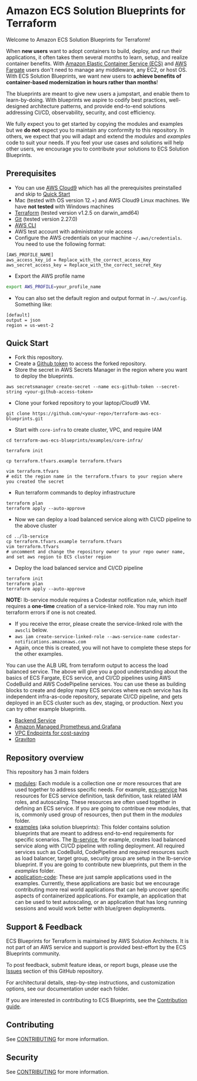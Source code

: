 # Amazon ECS Solution Blueprints for Terraform
Welcome to Amazon ECS Solution Blueprints for Terraform!

When **new users** want to adopt containers to build, deploy, and run their applications, it often takes them several months to  learn, setup, and realize container benefits. With [Amazon Elastic Container Service (ECS)](https://aws.amazon.com/ecs/) and [AWS Fargate](https://aws.amazon.com/fargate/) users don't need to manage any middleware, any EC2, or host OS. With ECS Solution Blueprints, we want new users to **achieve benefits of container-based modernization in hours rather than months**!

The blueprints are meant to give new users a jumpstart, and enable them to learn-by-doing. With blueprints we aspire to codify best practices, well-designed architecture patterns, and provide end-to-end solutions addressing CI/CD, observability, security, and cost efficiency.

We fully expect you to get started by copying the modules and examples but we **do not** expect you to maintain any conformity to this repository. In others, we expect that you will adapt and extend the *modules* and *examples* code to suit your needs. If you feel your use cases and solutions will help other users, we encourage you to contribute your solutions to ECS Solution Blueprints.

## Prerequisites
* You can use [AWS Cloud9](https://aws.amazon.com/cloud9/) which has all the prerequisites preinstalled and skip to [Quick Start](#quick-start)
* Mac (tested with OS version 12.+) and AWS Cloud9 Linux machines. We have **not tested** with Windows machines
* [Terraform](https://learn.hashicorp.com/tutorials/terraform/install-cli) (tested version v1.2.5 on darwin_amd64)
* [Git](https://github.com/git-guides/install-git) (tested version 2.27.0)
* [AWS CLI](https://docs.aws.amazon.com/cli/latest/userguide/getting-started-install.html#getting-started-install-instructions)
* AWS test account with administrator role access
* Configure the AWS credentials on your machine `~/.aws/credentials`. You need to use the following format:
```shell
[AWS_PROFILE_NAME]
aws_access_key_id = Replace_with_the_correct_access_Key
aws_secret_access_key = Replace_with_the_correct_secret_Key
```
* Export the AWS profile name
```bash
export AWS_PROFILE=your_profile_name
```
* You can also set the default region and output format in `~/.aws/config`. Something like:
```shell
[default]
output = json
region = us-west-2
```
## Quick Start
* Fork this repository.
* Create a [Github token](https://docs.github.com/en/authentication/keeping-your-account-and-data-secure/creating-a-personal-access-token) to access the forked repository.
* Store the secret in AWS Secrets Manager in the region where you want to deploy the blueprints.
```shell
aws secretsmanager create-secret --name ecs-github-token --secret-string <your-github-access-token>
```
* Clone your forked repository to your laptop/Cloud9 VM.
```shell
git clone https://github.com/<your-repo>/terraform-aws-ecs-blueprints.git
```
* Start with `core-infra` to create cluster, VPC, and require IAM
```shell
cd terraform-aws-ecs-blueprints/examples/core-infra/

terraform init

cp terraform.tfvars.example terraform.tfvars

vim terraform.tfvars
# edit the region name in the terraform.tfvars to your region where you created the secret
```
* Run terraform commands to deploy infrastructure
```shell
terraform plan
terraform apply --auto-approve
```
* Now we can deploy a load balanced service along with CI/CD pipeline to the above cluster
```shell
cd ../lb-service
cp terraform.tfvars.example terraform.tfvars
vim terraform.tfvars
# uncomment and change the repository owner to your repo owner name, and set aws region to ECS cluster region
```
* Deploy the load balanced service and CI/CD pipeline
```shell
terraform init
terraform plan
terraform apply --auto-approve
```

**NOTE:** lb-service module requires a Codestar notification rule, which itself requires a **one-time** creation of a service-linked role. You may run into terraform errors if one is not created.  
  *  If you receive the error, please create the service-linked role with the `awscli` below.
  * `aws iam create-service-linked-role --aws-service-name codestar-notifications.amazonaws.com`
  * Again, once this is created, you will not have to complete these steps for the other examples.

You can use the ALB URL from terraform output to access the load balanced service. The above will give you a good understanding about the basics of ECS Fargate, ECS service, and CI/CD pipelines using AWS CodeBuild and AWS CodePipeline services. You can use these as building blocks to create and deploy many ECS services where each service has its independent infra-as-code repository, separate CI/CD pipeline, and gets deployed in an ECS cluster such as dev, staging, or production. Next you can try other example blueprints.
* [Backend Service](./examples/backend-service/README.md)
* [Amazon Managed Prometheus and Grafana](./examples/prometheus/README.md)
* [VPC Endpoints for cost-saving](./examples/vpc-endpoints/README.md)
* [Graviton](./examples/graviton/README.md)

## Repository overview
This repository has 3 main folders
* [modules](./modules): Each module is a collection one or more resources that are used together to address specific needs. For example, [ecs-service](./modules/ecs-service) has resources for ECS service definition, task definition, task related IAM roles, and autoscaling. These resources are often used together in defining an ECS service. If you are going to contribue new modules, that is, commonly used group of resources, then put them in the *modules* folder.
* [examples](./examples) (aka solution blueprints): This folder contains solution blueprints that are meant to address end-to-end requirements for specific scenarios. The [lb-service](./examples/lb-service), for example, creates load balanced service along with CI/CD pipeline with rolling deployment. All required services such as CodeBuild, CodePipeline and required resources such as load balancer, target group, security group are setup in the lb-service blueprint. If you are going to contribute new blueprints, put them in the *examples* folder.
* [application-code](./application-code): These are just sample applications used in the examples. Currently, these applications are basic but we encourage contributing more real world applications that can help uncover specific aspects of containerized applications. For example, an application that can be used to test autoscaling, or an application that has long running sessions and would work better with blue/green deployments.

## Support & Feedback

ECS Blueprints for Terraform is maintained by AWS Solution Architects. It is not part of an AWS service and support is provided best-effort by the ECS Blueprints community.

To post feedback, submit feature ideas, or report bugs, please use the [Issues](https://github.com/aws-ia/ecs-blueprints/issues) section of this GitHub repository.

For architectural details, step-by-step instructions, and customization options, see our documentation under each folder.

If you are interested in contributing to ECS Blueprints, see the [Contribution guide](CONTRIBUTING.md).

## Contributing

See [CONTRIBUTING](CONTRIBUTING.md) for more information.

## Security

See [CONTRIBUTING](CONTRIBUTING.md#security-issue-notifications) for more information.
